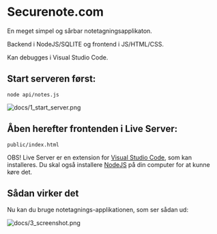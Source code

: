 # Securenote.com

En meget simpel og sårbar notetagningsapplikaton.

Backend i NodeJS/SQLITE og frontend i JS/HTML/CSS. 

Kan debugges i Visual Studio Code. 

## Start serveren først:

```node api/notes.js```

![docs/1_start_server.png](docs/1_start_server.png)

## Åben herefter frontenden i Live Server:

```public/index.html```

OBS! Live Server er en extension for [Visual Studio Code](https://marketplace.visualstudio.com/items?itemName=ritwickdey.LiveServer), som kan installeres. Du skal også installere [NodeJS](https://nodejs.org/en/download) på din computer for at kunne køre det. 

## Sådan virker det
Nu kan du bruge notetagnings-applikationen, som ser sådan ud:

![docs/3_screenshot.png](docs/3_screenshot.png)

